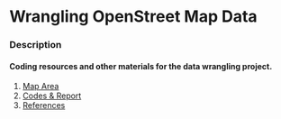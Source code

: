 # Wrangling OpenStreet Map Data
 
### Description
#### Coding resources and other materials for the data wrangling project.
1. [Map Area]()
2. [Codes & Report]()
3. [References]()
